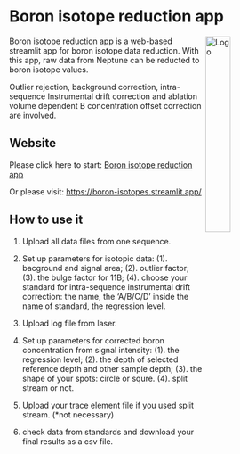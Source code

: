 # Boron isotope reduction app


<img src="https://user-images.githubusercontent.com/107989499/220860374-dcae816d-a4ad-4fb2-8aeb-84a911ee4170.png" alt="Logo" width="30%" align="right">


Boron isotope reduction app is a web-based streamlit app for boron isotope data reduction. With this app, raw data from Neptune can be reducted to boron isotope values. 

Outlier rejection, background correction, intra-sequence Instrumental drift correction and ablation volume dependent B concentration offset correction are involved.

## Website
Please click here to start:
[Boron isotope reduction app](https://boron-isotopes.streamlit.app/) 

Or please visit: https://boron-isotopes.streamlit.app/


## How to use it
1. Upload all data files from one sequence.

2. Set up parameters for isotopic data: (1). bacground and signal area; (2). outlier factor; (3). the bulge factor for 11B; (4). choose your standard for intra-sequence instrumental drift correction: the name, the ‘A/B/C/D’ inside the name of standard, the regression level.

3. Upload log file from laser.

4. Set up parameters for corrected boron concentration from signal intensity: (1). the regression level; (2).  the depth of selected reference depth and other sample depth; (3). the shape of your spots: circle or squre. (4). split stream or not.

5. Upload your trace element file if you used split stream. (*not necessary)

6. check data from standards and download your final results as a csv file.

<!-- ## Introduction

This program is capable of:

1. Read multiple .exp data files
2. Read additional .csv files
3. Outlier rejection
4. Background correction
5. Intra-sequence Instrumental drift correction
6. Ablation volume dependent B concentration offset correction
7. Combination of calculation results, laser parameters and trace elements results
8. Ready to use final data table -->

